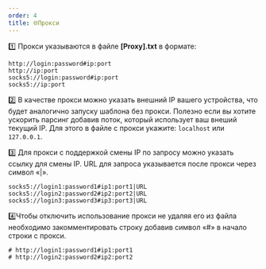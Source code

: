 ```yaml
---
order: 4
title: 🌐Прокси
---
```


1️⃣ Прокси указываются в файле **\[Proxy\].txt** в формате:

```
http://login:password#ip:port
http://ip:port
socks5://login:password#ip:port
socks5://ip:port
```

2️⃣ В качестве прокси можно указать внешний IP вашего устройства, что будет аналогично запуску шаблона без прокси. Полезно если вы хотите ускорить парсинг добавив поток, который использует ваш внеший текущий IP. Для этого в файле с прокси укажите: `localhost` или `127.0.0.1`.

3️⃣ Для прокси с поддержкой смены IP по запросу можно указать ссылку для смены IP. URL для запроса указывается после прокси через символ «|».

```
socks5://login1:password1#ip1:port1|URL
socks5://login2:password2#ip2:port2|URL
socks5://login3:password3#ip3:port3|URL
```

4️⃣Чтобы отключить использование прокси не удаляя его из файла необходимо закомментировать строку добавив символ «#» в начало строки с прокси.

```
# http://login1:password1#ip1:port1
# http://login2:password2#ip2:port2
```